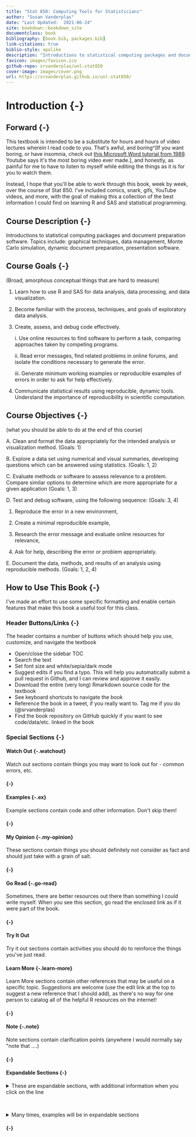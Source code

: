 ```yaml
--- 
title: "Stat 850: Computing Tools for Statisticians"
author: "Susan Vanderplas"
date: "Last Updated:  2021-06-24"
site: bookdown::bookdown_site
documentclass: book
bibliography: [book.bib, packages.bib]
link-citations: true
biblio-style: apalike
description: "Introductions to statistical computing packages and document preparation software. Topics include: graphical techniques, data management, Monte Carlo simulation, dynamic document preparation, presentation software."
favicon: images/favicon.ico
github-repo: srvanderplas/unl-stat850
cover-image: images/cover.png
url: https://srvanderplas.github.io/unl-stat850/
---
```











# Introduction {-}


## Forward {-}

This textbook is intended to be a substitute for hours and hours of video lectures wherein I read code to you. That's awful, and boring^[If you want boring, or have insomnia, check out [this Microsoft Word tutorial from 1989](https://www.youtube.com/watch?v=Jk71bPz5VLo). Youtube says it's the most boring video ever made.], and honestly, as painful for me to have to listen to myself while editing the things as it is for you to watch them.

Instead, I hope  that you'll be able to work through this book, week by week, over the course of Stat 850. I've included comics, snark, gifs, YouTube videos, and more, with the goal of making this a collection of the best information I could find on learning R and SAS and statistical programming. 


## Course Description {-}
Introductions to statistical computing packages and document preparation software. Topics include: graphical techniques, data management, Monte Carlo simulation, dynamic document preparation, presentation software.

## Course Goals {-}
(Broad, amorphous conceptual things that are hard to measure)

1. Learn how to use R and SAS for data analysis, data processing, and data visualization.

2. Become familiar with the process, techniques, and goals of exploratory data analysis.

3. Create, assess, and debug code effectively.

    i. Use online resources to find software to perform a task, comparing approaches taken by competing programs.
    
    ii. Read error messages, find related problems in online forums, and isolate the conditions necessary to generate the error.
    
    iii. Generate minimum working examples or reproducible examples of errors in order to ask for help effectively.

4. Communicate statistical results using reproducible, dynamic tools. Understand the importance of reproducibility in scientific computation.

## Course Objectives {-}
(what you should be able to do at the end of this course)

A. Clean and format the data appropriately for the intended analysis or visualization method. (Goals: 1)

B. Explore a data set using numerical and visual summaries, developing questions which can be answered using statistics. (Goals: 1, 2)

C. Evaluate methods or software to assess relevance to a problem. Compare similar options to determine which are more appropriate for a given application (Goals: 1, 3)

D. Test and debug software, using the following sequence: (Goals: 3, 4)

   1. Reproduce the error in a new environment,
  
   2. Create a minimal reproducible example,
  
   3. Research the error message and evaluate online resources for relevance,
   
   4. Ask for help, describing the error or problem appropriately.

E. Document the data, methods, and results of an analysis using reproducible methods. (Goals: 1, 2, 4)


## How to Use This Book {-}

I've made an effort to use some specific formatting and enable certain features that make this book a useful tool for this class.

### Header Buttons/Links {-}
The header contains a number of buttons which should help you use, customize, and navigate the textbook

- <i class="fa fa-align-justify"></i> Open/close the sidebar TOC
- <i class="fa fa-search"></i> Search the text
- <i class="fa fa-font"></i> Set font size and white/sepia/dark mode
- <i class="fa fa-edit"></i> Suggest edits if you find a typo. This will help you automatically submit a pull request in Github, and I can review and approve it easily.
- <i class="fa fa-download"></i> Download the entire (very long) Rmarkdown source code for the textbook
- <i class="fa fa-info"></i> See keyboard shortcuts to navigate the book
- <i class="fab fa-twitter"></i> Reference the book in a tweet, if you really want to. Tag me if you do (\@srvanderplas)
- <i class="fab fa-github"></i> Find the book repository on GitHub quickly if you want to see code/data/etc. linked in the book


### Special Sections {-}


#### Watch Out {-.watchout}

Watch out sections contain things you may want to look out for - common errors, etc.

#### {-}

#### Examples {-.ex}

Example sections contain code and other information. Don't skip them!

#### {-}


#### My Opinion {-.my-opinion}

These sections contain things you should definitely not consider as fact and should just take with a grain of salt. 

#### {-}

#### Go Read {-.go-read}

Sometimes, there are better resources out there than something I could write myself. When you see this section, go read the enclosed link as if it were part of the book.

#### {-}


<div class="tryitout"> <h4>Try It Out</h4>

Try it out sections contain activities you should do to reinforce the things you've just read.
</div>


#### Learn More {-.learn-more}

Learn More sections contain other references that may be useful on a specific topic. Suggestions are welcome (use the edit link at the top to suggest a new reference that I should add), as there's no way for one person to catalog all of the helpful R resources on the internet!


#### {-}

#### Note {-.note}

Note sections contain clarification points (anywhere I would normally say "note that ....) 

#### {-}


#### Expandable Sections {-}
<details><summary>These are expandable sections, with additional information when you click on the line</summary>

This additional information may be information that is helpful but not essential, or it may be that an example just takes a LOT of space and I want to make sure you can skim the book without having to scroll through a ton of output.
</details>

&nbsp;

<details class="ex"><summary>Many times, examples will be in expandable sections</summary>
This keeps the code and output from obscuring the actual information in the textbook that I want you to retain. You can always look up the syntax, but you do need to absorb the details I've written out.
</details>

#### {-}

